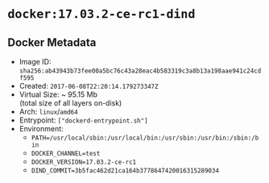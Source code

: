 # `docker:17.03.2-ce-rc1-dind`

## Docker Metadata

- Image ID: `sha256:ab43943b73fee00a5bc76c43a28eac4b583319c3a8b13a198aae941c24cdf595`
- Created: `2017-06-08T22:20:14.179273347Z`
- Virtual Size: ~ 95.15 Mb  
  (total size of all layers on-disk)
- Arch: `linux`/`amd64`
- Entrypoint: `["dockerd-entrypoint.sh"]`
- Environment:
  - `PATH=/usr/local/sbin:/usr/local/bin:/usr/sbin:/usr/bin:/sbin:/bin`
  - `DOCKER_CHANNEL=test`
  - `DOCKER_VERSION=17.03.2-ce-rc1`
  - `DIND_COMMIT=3b5fac462d21ca164b3778647420016315289034`
